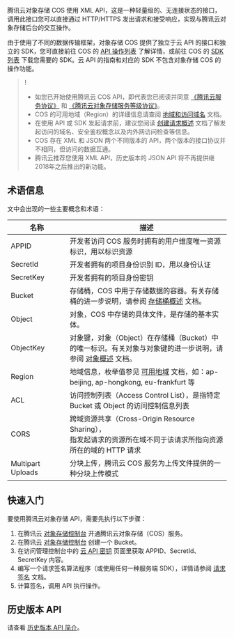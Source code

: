腾讯云对象存储 COS 使用 XML API，这是一种轻量级的、无连接状态的接口，调用此接口您可以直接通过 HTTP/HTTPS 发出请求和接受响应，实现与腾讯云对象存储后台的交互操作。

由于使用了不同的数据传输框架，对象存储 COS 提供了独立于云 API 的接口和独立的 SDK，您可直接前往 COS 的 [API 操作列表](https://cloud.tencent.com/document/product/436/10111) 了解详情，或前往 COS 的 [SDK 列表](https://cloud.tencent.com/document/product/436/6474) 下载您需要的 SDK。云 API 的指南和对应的 SDK 不包含对象存储 COS 的操作功能。

>!
>- 如您已开始使用腾讯云 COS API，即代表您已阅读并同意 [《腾讯云服务协议》](https://cloud.tencent.com/document/product/301/1967) 和 [《腾讯云对象存储服务等级协议》](https://cloud.tencent.com/document/product/436/6227)。
>- COS 的可用地域（Region）的详细信息请查阅 [地域和访问域名](https://cloud.tencent.com/document/product/436/6224) 文档。 
>- 在使用 API 或 SDK 发起请求前，建议您阅读 [创建请求概述](https://cloud.tencent.com/document/product/436/31315) 文档了解发起访问的域名、安全鉴权概念以及内外网访问检查等信息。
>- COS 存在 XML 和 JSON 两个不同版本的 API，两个版本的接口协议并不相同，但访问的数据互通。
>- 腾讯云推荐您使用 XML API，历史版本的 JSON API 将不再提供继2018年之后推出的新功能。

## 术语信息
文中会出现的一些主要概念和术语：
<style rel="stylesheet">
table th:nth-of-type(1) {
width: 150px;	
}
table th:nth-of-type(2) {
width:550px;	
}
</style>

|名称|	描述|
|---|---|
| APPID	|开发者访问 COS 服务时拥有的用户维度唯一资源标识，用以标识资源|
| SecretId | 开发者拥有的项目身份识别 ID，用以身份认证|
| SecretKey	| 开发者拥有的项目身份密钥|
| Bucket | 存储桶，COS 中用于存储数据的容器。有关存储桶的进一步说明，请参阅 [存储桶概述](https://cloud.tencent.com/document/product/436/13312) 文档。|
| Object | 对象，COS 中存储的具体文件，是存储的基本实体。|
| ObjectKey | 对象键，对象（Object）在存储桶（Bucket）中的唯一标识。有关对象与对象键的进一步说明，请参阅 [对象概述](https://cloud.tencent.com/document/product/436/13324) 文档。|
| Region | 地域信息，枚举值参见 [可用地域](https://cloud.tencent.com/document/product/436/6224) 文档，如：ap-beijing, ap-hongkong, eu-frankfurt 等 |
| ACL |	访问控制列表（Access Control List），是指特定 Bucket 或 Object 的访问控制信息列表|
| CORS | 跨域资源共享（Cross-Origin Resource Sharing），<br>指发起请求的资源所在域不同于该请求所指向资源所在的域的 HTTP 请求|
| Multipart Uploads |分块上传，腾讯云 COS 服务为上传文件提供的一种分块上传模式|


## 快速入门

要使用腾讯云对象存储 API，需要先执行以下步骤：

1. 在腾讯云 [对象存储控制台](https://console.cloud.tencent.com/cos5) 开通腾讯云对象存储（COS）服务。
2. 在腾讯云 [对象存储控制台](https://console.cloud.tencent.com/cos5) 创建一个 Bucket。
3. 在访问管理控制台中的 [云 API 密钥](https://console.cloud.tencent.com/capi) 页面里获取 APPID、SecretId、SecretKey 内容。
4. 编写一个请求签名算法程序（或使用任何一种服务端 SDK），详情请参阅 [请求签名](https://cloud.tencent.com/document/product/436/7778) 文档。
5. 计算签名，调用 API 执行操作。

## 历史版本 API
请查看 [历史版本 API 简介](https://cloud.tencent.com/document/product/436/6052)。
